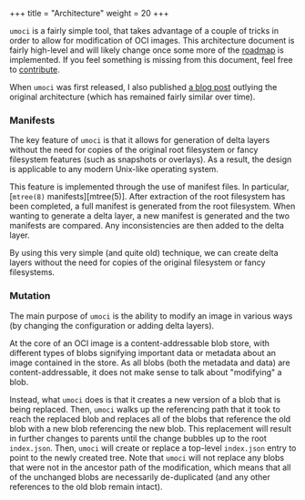 +++
title = "Architecture"
weight = 20
+++

`umoci` is a fairly simple tool, that takes advantage of a couple of tricks in
order to allow for modification of OCI images. This architecture document is
fairly high-level and will likely change once some more of the
[roadmap][roadmap.md] is implemented. If you feel something is missing from
this document, feel free to [contribute][contributing.md].

When `umoci` was first released, I also published [a blog post][blog] outlying
the original architecture (which has remained fairly similar over time).

[roadmap.md]: /doc/roadmap.md
[contributing.md]: /CONTRIBUTING.md
[blog]: https://www.cyphar.com/blog/post/umoci-new-oci-image-tool

### Manifests ###

The key feature of `umoci` is that it allows for generation of delta layers
without the need for copies of the original root filesystem or fancy filesystem
features (such as snapshots or overlays). As a result, the design is applicable
to any modern Unix-like operating system.

This feature is implemented through the use of manifest files. In particular,
[`mtree(8)` manifests][mtree(5)]. After extraction of the root filesystem has
been completed, a full manifest is generated from the root filesystem. When
wanting to generate a delta layer, a new manifest is generated and the two
manifests are compared. Any inconsistencies are then added to the delta layer.

By using this very simple (and quite old) technique, we can create delta layers
without the need for copies of the original filesystem or fancy filesystems.

[mtree(8)]: https://www.freebsd.org/cgi/man.cgi?mtree(5)

### Mutation ###

The main purpose of `umoci` is the ability to modify an image in various ways
(by changing the configuration or adding delta layers).

At the core of an OCI image is a content-addressable blob store, with different
types of blobs signifying important data or metadata about an image contained
in the store. As all blobs (both the metadata and data) are
content-addressable, it does not make sense to talk about "modifying" a blob.

Instead, what `umoci` does is that it creates a new version of a blob that is
being replaced. Then, `umoci` walks up the referencing path that it took to
reach the replaced blob and replaces all of the blobs that reference the old
blob with a new blob referencing the new blob. This replacement will result in
further changes to parents until the change bubbles up to the root
`index.json`. Then, `umoci` will create or replace a top-level `index.json`
entry to point to the newly created tree. Note that `umoci` will not replace
any blobs that were not in the ancestor path of the modification, which means
that all of the unchanged blobs are necessarily de-duplicated (and any other
references to the old blob remain intact).
